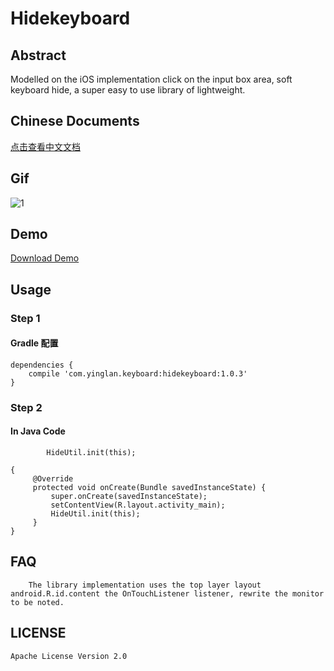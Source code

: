 # Hidekeyboard
## Abstract
Modelled on the iOS implementation click on the input box area, soft keyboard hide, a super easy to use library of lightweight.

## Chinese Documents
[点击查看中文文档](https://github.com/yingLanNull/HideKeyboard/blob/master/READEME_CN.md)

## Gif
![1](https://github.com/yingLanNull/HideKeyboard/blob/master/show/show.gif)

## Demo
[Download Demo](https://github.com/yingLanNull/HideKeyboard/blob/master/show/demo-debug.apk)

## Usage
### Step 1
#### Gradle 配置
```
dependencies {
    compile 'com.yinglan.keyboard:hidekeyboard:1.0.3'
}
```

### Step 2

#### In Java Code

```
		HideUtil.init(this);
```

```
{
	 @Override
     protected void onCreate(Bundle savedInstanceState) {
         super.onCreate(savedInstanceState);
         setContentView(R.layout.activity_main);
         HideUtil.init(this);
     }
}

```
## FAQ

```
	The library implementation uses the top layer layout android.R.id.content the OnTouchListener listener, rewrite the monitor to be noted.
```

## LICENSE

    Apache License Version 2.0


